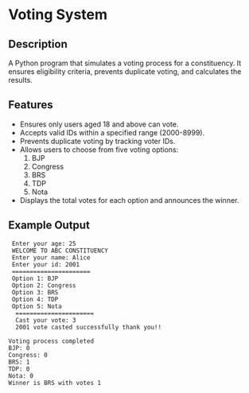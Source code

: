 # Voting System

## Description
A Python program that simulates a voting process for a constituency. It ensures eligibility criteria, prevents duplicate voting, and calculates the results.

## Features
- Ensures only users aged 18 and above can vote.
- Accepts valid IDs within a specified range (2000-8999).
- Prevents duplicate voting by tracking voter IDs.
- Allows users to choose from five voting options:
  1. BJP
  2. Congress
  3. BRS
  4. TDP
  5. Nota
- Displays the total votes for each option and announces the winner.

## Example Output
     Enter your age: 25
     WELCOME TO ABC CONSTITUENCY
     Enter your name: Alice
     Enter your id: 2001
     ======================
     Option 1: BJP
     Option 2: Congress
     Option 3: BRS
     Option 4: TDP
     Option 5: Nota
      ======================
      Cast your vote: 3
      2001 vote casted successfully thank you!!

    Voting process completed
    BJP: 0
    Congress: 0
    BRS: 1
    TDP: 0
    Nota: 0
    Winner is BRS with votes 1
